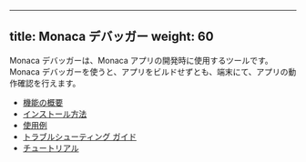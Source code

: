
---
title: Monaca デバッガー
weight: 60
---

Monaca デバッガーは、Monaca アプリの開発時に使用するツールです。Monaca
デバッガーを使うと、アプリをビルドせずとも、端末にて、アプリの動作確認を行えます。

- [機能の概要](features)
- [インストール方法](installation)
- [使用例](debug)
- [トラブルシューティング ガイド](troubleshooting)
- [チュートリアル](tutorials)